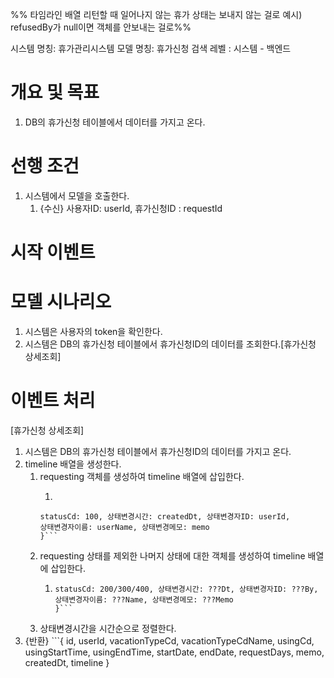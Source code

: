 %% 타임라인 배열 리턴할 때 일어나지 않는 휴가 상태는 보내지 않는 걸로 
예시) refusedBy가 null이면 객체를 안보내는 걸로%%

시스템 명칭: 휴가관리시스템
모델 명칭: 휴가신청 검색
레벨 : 시스템 - 백엔드

# 개요 및 목표
1. DB의 휴가신청 테이블에서 데이터를 가지고 온다.

# 선행 조건
1. 시스템에서 모델을 호출한다.
	1. {수신} 사용자ID: userId, 휴가신청ID : requestId

# 시작 이벤트


# 모델 시나리오
1. 시스템은 사용자의 token을 확인한다.
2. 시스템은 DB의 휴가신청 테이블에서 휴가신청ID의 데이터를 조회한다.[휴가신청 상세조회]

# 이벤트 처리
[휴가신청 상세조회]
1. 시스템은 DB의 휴가신청 테이블에서 휴가신청ID의 데이터를 가지고 온다.
2. timeline 배열을 생성한다.
	1. requesting 객체를 생성하여 timeline 배열에 삽입한다.
		1.  ```{ 
		   statusCd: 100, 상태변경시간: createdDt, 상태변경자ID: userId, 
		   상태변경자이름: userName, 상태변경메모: memo
		   }```
	2. requesting 상태를 제외한 나머지 상태에 대한 객체를 생성하여 timeline 배열에 삽입한다.
		1. ```{ 
		   statusCd: 200/300/400, 상태변경시간: ???Dt, 상태변경자ID: ???By, 
		   상태변경자이름: ???Name, 상태변경메모: ???Memo
		   }```
	3. 상태변경시간을 시간순으로 정렬한다.
4. {반환}
	   ```{
	  	   id, userId, vacationTypeCd, vacationTypeCdName, usingCd, usingStartTime, usingEndTime, startDate, endDate, requestDays, memo, createdDt,
	  	   timeline
	   }